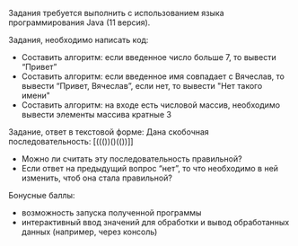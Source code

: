 Задания требуется выполнить с использованием языка программирования Java (11 версия).

Задания, необходимо написать код:
- Составить алгоритм: если введенное число больше 7, то вывести “Привет”
- Составить алгоритм: если введенное имя совпадает с Вячеслав, то вывести “Привет, Вячеслав”, если нет, то вывести "Нет такого имени"
- Составить алгоритм: на входе есть числовой массив, необходимо вывести элементы массива кратные 3

Задание, ответ в текстовой форме:
Дана скобочная последовательность: [((())()(())]]
- Можно ли считать эту последовательность правильной?
- Если ответ на предыдущий вопрос “нет”, то что необходимо в ней изменить, чтоб она стала правильной?

Бонусные баллы:
- возможность запуска полученной программы
- интерактивный ввод значений для обработки и вывод обработанных данных
  (например, через консоль)

